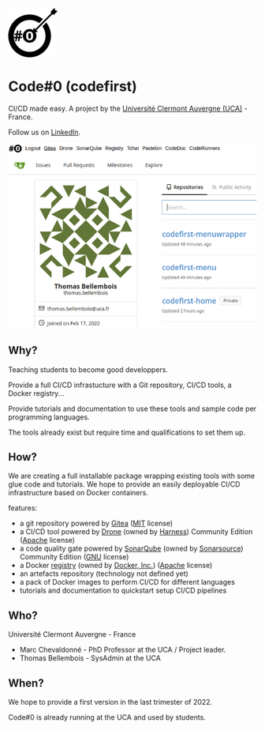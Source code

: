 ![logo](media/logo.png)

# Code#0 (codefirst)

CI/CD made easy. A project by the [Université Clermont Auvergne (UCA)](https://www.uca.fr/) - France.

Follow us on [LinkedIn](https://www.linkedin.com/company/code-1st).

![screenshot](media/codefirst_screenshot.png)

## Why?

Teaching students to become good developpers.

Provide a full CI/CD infrastucture with a Git repository, CI/CD tools, a Docker registry...

Provide tutorials and documentation to use these tools and sample code per programming languages.

The tools already exist but require time and qualifications to set them up.

## How?

We are creating a full installable package wrapping existing tools with some glue code and tutorials.
We hope to provide an easily deployable CI/CD infrastructure based on Docker containers.

features:
- a git repository powered by [Gitea](https://gitea.io) ([MIT](https://github.com/go-gitea/gitea/blob/main/LICENSE) license)
- a CI/CD tool powered by [Drone](https://www.drone.io) (owned by [Harness](https://harness.io/)) Community Edition ([Apache](https://github.com/harness/drone/blob/master/LICENSE) license)
- a code quality gate powered by [SonarQube](https://www.sonarqube.org) (owned by [Sonarsource](https://www.sonarsource.com/)) Community Edition ([GNU](https://github.com/SonarSource/sonarqube/blob/master/LICENSE.txt) license)
- a Docker [registry](https://docs.docker.com/registry) (owned by [Docker, Inc.](https://www.docker.com/)) ([Apache](https://github.com/distribution/distribution/blob/main/LICENSE) license)
- an artefacts repository (technology not defined yet)
- a pack of Docker images to perform CI/CD for different languages
- tutorials and documentation to quickstart setup CI/CD pipelines

## Who?

Université Clermont Auvergne - France

- Marc Chevaldonné - PhD Professor at the UCA / Project leader.
- Thomas Bellembois - SysAdmin at the UCA

## When?

We hope to provide a first version in the last trimester of 2022.

Code#0 is already running at the UCA and used by students.